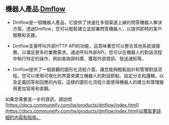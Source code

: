 
## 機器人產品 [Dmflow](products/dmflow/index.html)

* Dmflow是一個機器人產品，它提供了快速在多個渠道上線的問答機器人解決方案。透過Dmflow，您可以輕鬆建立並部署問答機器人，以提供即時的客戶服務和支援。

* Dmflow支援呼叫外部HTTP API的功能，這意味著您可以整合其他系統或服務，以滿足更多的業務需求。通過呼叫外部API，您可以在機器人的對話流程中執行特定的操作，例如查詢資料庫、獲取外部資訊、發送通知等。

* Dmflow提供了一個直觀的圖形化流程介面，讓您能夠輕鬆設計和管理對話流程。您可以使用可視化的界面來建立機器人的對話節點、設定分支和邏輯，以及定義回答和回應的內容。這樣的圖形化流程介面使得機器人的建立和管理變得更加容易和直觀。

如果您需要進一步的資訊，請訪問[https://docs.communeify.com/tw/products/dmflow/index.html](https://docs.communeify.com/tw/products/dmflow/index.html)以獲取更詳細的內容和指南。
